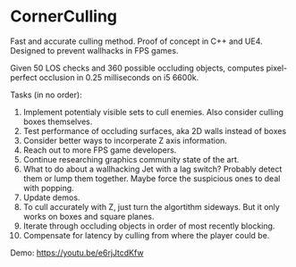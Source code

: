 # CornerCulling
Fast and accurate culling method. Proof of concept in C++ and UE4.
Designed to prevent wallhacks in FPS games.

Given 50 LOS checks and 360 possible occluding objects,
computes pixel-perfect occlusion in 0.25 milliseconds on i5 6600k.


Tasks (in no order):
1)  Implement potentialy visible sets to cull enemies.
    Also consider culling boxes themselves.
2)  Test performance of occluding surfaces, aka 2D walls instead of boxes
3)  Consider better ways to incorperate Z axis information.
4)  Reach out to more FPS game developers.
5)  Continue researching graphics community state of the art.
6)  What to do about a wallhacking Jet with a lag switch?
    Probably detect them or lump them together.
    Maybe force the suspicious ones to deal with popping.
7)  Update demos.
8)  To cull accurately with Z, just turn the algortithm sideways.
    But it only works on boxes and square planes.
9)  Iterate through occluding objects in order of most recently blocking.
10) Compensate for latency by culling from where the player could be.

Demo:
https://youtu.be/e6rjJtcdKfw
